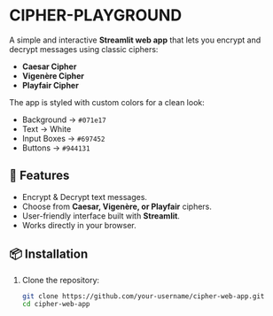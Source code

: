 ﻿# CIPHER-PLAYGROUND

A simple and interactive **Streamlit web app** that lets you encrypt and decrypt messages using classic ciphers:  
- **Caesar Cipher**  
- **Vigenère Cipher**  
- **Playfair Cipher**

The app is styled with custom colors for a clean look:
- Background → `#071e17`  
- Text → White  
- Input Boxes → `#697452`  
- Buttons → `#944131`


## 🚀 Features
- Encrypt & Decrypt text messages.  
- Choose from **Caesar, Vigenère, or Playfair** ciphers.  
- User-friendly interface built with **Streamlit**.  
- Works directly in your browser.  



## 📦 Installation
1. Clone the repository:
   ```bash
   git clone https://github.com/your-username/cipher-web-app.git
   cd cipher-web-app

